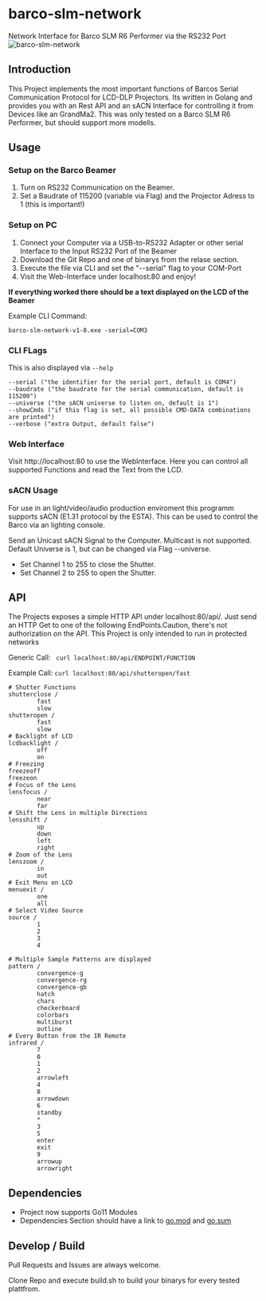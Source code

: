 # barco-slm-network
Network Interface for Barco SLM R6 Performer via the RS232 Port
![barco-slm-network](https://user-images.githubusercontent.com/28186014/57984895-98c4e380-7a60-11e9-976b-bcf88d789216.png)

## Introduction
This Project implements the most important functions of 
Barcos Serial Communication Protocol for LCD-DLP Projectors. 
Its written in Golang and provides you with an Rest API and an sACN Interface
for controlling it from Devices like an GrandMa2. This was only tested on a Barco SLM R6 Performer, but should support more modells. 

## Usage 
### Setup on the Barco Beamer 
1. Turn on RS232 Communication on the Beamer. 
2. Set a Baudrate of 115200 (variable via Flag) and the Projector Adress to 1 (this is important!) 

### Setup on PC 
1. Connect your Computer via a USB-to-RS232 Adapter or other serial Interface to the Input RS232 Port of the Beamer
2. Download the Git Repo and one of binarys from the relase section.
3. Execute the file via CLI and set the "--serial" flag to your COM-Port 
4. Visit the Web-Interface under localhost:80 and enjoy!

**If everything worked there should be a text displayed on the LCD of the Beamer**

Example CLI Command:
```
barco-slm-network-v1-0.exe -serial=COM3
```
### CLI FLags 
This is also displayed via `--help` 
```
--serial ("the identifier for the serial port, default is COM4")
--baudrate ("the baudrate for the serial communication, default is 115200")
--universe ("the sACN universe to listen on, default is 1")
--showCmds ("if this flag is set, all possible CMD-DATA combinations are printed")
--verbose ("extra Output, default false")
```
### Web Interface
Visit http://localhost:80 to use the WebInterface. Here you can control all supported Functions and read the Text from the LCD. 

### sACN Usage
For use in an light/video/audio production enviroment this programm supports sACN (E1.31 protocol by the ESTA). This can be used to control the Barco via an lighting console.

Send an Unicast sACN Signal to the Computer. Multicast is not supported. 
Default Universe is 1, but can be changed via Flag --universe. 
- Set Channel 1 to 255 to close the Shutter. 
- Set Channel 2 to 255 to open the Shutter. 

## API
The Projects exposes a simple HTTP API under localhost:80/api/. Just send an HTTP Get to one of the following EndPoints.Caution, there's not authorization on the API. This Project is only intended to run in protected networks

Generic Call:
` curl localhost:80/api/ENDPOINT/FUNCTION`

Example Call: 
` curl localhost:80/api/shutteropen/fast `


```
# Shutter Functions
shutterclose /
        fast
        slow
shutteropen /
        fast
        slow
# Backlight of LCD
lcdbacklight /
        off
        on
# Freezing
freezeoff 
freezeon
# Focus of the Lens
lensfocus /
        near
        far
# Shift the Lens in multiple Directions
lensshift /
        up
        down
        left
        right
# Zoom of the Lens
lenszoom / 
        in
        out
# Exit Menu on LCD
menuexit /
        one
        all
# Select Video Source
source /
        1
        2
        3
        4
        
# Multiple Sample Patterns are displayed
pattern / 
        convergence-g
        convergence-rg
        convergence-gb
        hatch
        chars
        checkerboard
        colorbars
        multiburst
        outline
# Every Button from the IR Remote
infrared /
        7
        0
        1
        2
        arrowleft
        4
        8
        arrowdown
        6
        standby
        *
        3
        5
        enter
        exit
        9
        arrowup
        arrowright
```
## Dependencies

- Project now supports Go11 Modules
- Dependencies Section should have a link to [go.mod](https://github.com/localleon/barco-slm-network/blob/master/go/go.mod) and [go.sum](https://github.com/localleon/barco-slm-network/blob/master/go/go.sum)

## Develop / Build
Pull Requests and Issues are always welcome. 

Clone Repo and execute build.sh to build your binarys for every tested plattfrom. 
